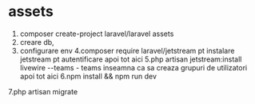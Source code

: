 # assets
1. composer create-project laravel/laravel assets
2. creare db, 
3. configurare env
4.composer require laravel/jetstream pt instalare jetstream pt autentificare
apoi tot aici 
5.php artisan jetstream:install livewire --teams   - teams inseamna ca sa creaza grupuri de utilizatori
apoi tot aici 
6.npm install && npm run dev

7.php artisan migrate
